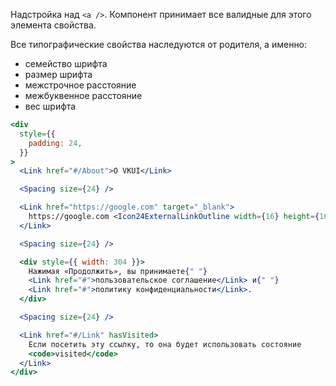 Надстройка над `<a />`. Компонент принимает все валидные для этого элемента свойства.

Все типографические свойства наследуются от родителя, а именно:

- семейство шрифта
- размер шрифта
- межстрочное расстояние
- межбуквенное расстояние
- вес шрифта

```jsx { "props": { "layout": false, "iframe": false } }
<div
  style={{
    padding: 24,
  }}
>
  <Link href="#/About">О VKUI</Link>

  <Spacing size={24} />

  <Link href="https://google.com" target="_blank">
    https://google.com <Icon24ExternalLinkOutline width={16} height={16} />
  </Link>

  <Spacing size={24} />

  <div style={{ width: 304 }}>
    Нажимая «Продолжить», вы принимаете{" "}
    <Link href="#">пользовательское соглашение</Link> и{" "}
    <Link href="#">политику конфиденциальности</Link>.
  </div>

  <Spacing size={24} />

  <Link href="#/Link" hasVisited>
    Если посетить эту ссылку, то она будет использовать состояние
    <code>visited</code>
  </Link>
</div>
```
